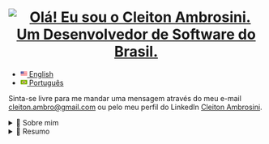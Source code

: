 <h1 align="center">
  <a href="https://github.com/CleitonAmbrosini">
  <img src="https://readme-typing-svg.herokuapp.com?font=Fira+Code&size=32&color=FFFFFF&duration=1500&pause=400&center=true&repeat=false&multiline=true&random=false&width=750&height=120&lines=%F0%9F%91%8B+Olá!+;Eu+sou+o+Cleiton+Ambrosini.;Um+Desenvolvedor+de+Software+do+Brasil." alt="Olá! Eu sou o Cleiton Ambrosini. Um Desenvolvedor de Software do Brasil." />
  </a>
</h1>

- <a href="README.md"><img src="imgs/us.png" height="13" style="text-align: center;"> English</a>
- <a href="README_pt.md"><img src="imgs/pt-br.png" height="13"> Português</a>

<p>
  Sinta-se livre para me mandar uma mensagem através do meu e-mail <a href="mailto:cleiton.ambro@gmail.com">cleiton.ambro@gmail.com</a> ou pelo meu perfil do LinkedIn <a href="https://www.linkedin.com/in/cleitonambrosini/">Cleiton Ambrosini</a>.
</p>

<details>
  <summary>🙋 Sobre mim</summary>

- ✨ Atualmente, estou trabalhando como desenvolvedor Front-end.

- 🎓 Estou estudando NextJS, Typescript e Arquitetura de Software.

- 🔨 As principais ferramentas e tecnologias que utilizo incluem:

    | <img align="center" src="https://img.shields.io/badge/Typescript-%23007ACC?logo=typescript&logoColor=white" /> | <img align="center" src="https://img.shields.io/badge/Javascript-f7df43?logo=javascript&logoColor=white" />| <img align="center" src="https://img.shields.io/badge/React-1772b3?logo=react&logoColor=white" /> | <img align="center" src="https://img.shields.io/badge/NextJS-000000?logo=next.js&logoColor=white" /> | <img align="center" src="https://img.shields.io/badge/Node-6DA55F?logo=node.js&logoColor=white" /> |
    | :-------------: |:-------------:| :-------------:| :-------------: | :-------------: |
    | <img align="center" src="https://img.shields.io/badge/Vite-%23646CFF?logo=vite&logoColor=white" /> | <img align="center" src="https://img.shields.io/badge/html5-E34F26?logo=html5&logoColor=white" />| <img align="center" src="https://img.shields.io/badge/css3-1572B6?logo=css3&logoColor=white" /> | <img align="center" src="https://img.shields.io/badge/Styled%20Components-27212d?logo=styledcomponents&logoColor=white" /> | <img align="center" src="https://img.shields.io/badge/Tailwind%20CSS-%2338B2AC?logo=tailwind-css&logoColor=white" /> |
    | <img align="center" src="https://img.shields.io/badge/SASS-be417f?logo=sass&logoColor=white" /> | <img align="center" src="https://img.shields.io/badge/Jest-bf3d21?logo=jest&logoColor=white" />| <img align="center" src="https://img.shields.io/badge/GraphQl-dd36a3?logo=graphql&logoColor=white" /> | <img align="center" src="https://img.shields.io/badge/Docker-%230db7ed?logo=docker&logoColor=white" /> | <img align="center" src="https://img.shields.io/badge/ESLint-4B3263?logo=eslint&logoColor=white" /> |
    | <img align="center" src="https://img.shields.io/badge/Git-%23F05033?logo=git&logoColor=white" />| <img align="center" src="https://img.shields.io/badge/GitHub-%23121011?logo=github&logoColor=white" />| <img align="center" src="https://img.shields.io/badge/GitHub%20Actions-%232671E5?logo=githubactions&logoColor=white" /> | <img align="center" src="https://img.shields.io/badge/GitLab-%23181717?logo=gitlab&logoColor=white" /> | <img align="center" src="https://img.shields.io/badge/GitLab%20CI-%23181717?logo=gitlab&logoColor=white" /> |

</details>

<details>
  <summary>📃 Resumo</summary>

## Educação

- 📖 **Bacharelado em Ciência da Computação**\
📆 2014 - 2021\
📍 **Universidade Federal da Fronteira Sul** - Chapecó/SC, Brasil

## Experiência profissional

<img align="right" src="https://img.shields.io/badge/Jest-bf3d21?logo=jest&logoColor=white" />
<img align="right" src="https://img.shields.io/badge/GraphQl-dd36a3?logo=graphql&logoColor=white" />
<img align="right" src="https://img.shields.io/badge/css3-1572B6?logo=css3&logoColor=white" />
<img align="right" src="https://img.shields.io/badge/Styled%20Components-27212d?logo=styledcomponents&logoColor=white" />
<img align="right" src="https://img.shields.io/badge/SASS-be417f?logo=sass&logoColor=white" />
<img align="right" src="https://img.shields.io/badge/html5-E34F26?logo=html5&logoColor=white" />
<img align="right" src="https://img.shields.io/badge/Javascript-f7df43?logo=javascript&logoColor=white" />
<img align="right" src="https://img.shields.io/badge/React-1772b3?logo=react&logoColor=white" />

- 👨‍💻 **Software Developer**\
📆 2022 - atual \
📍 **Softplan** - Florianópolis/SC, Brasil

<img align="right" src="https://img.shields.io/badge/Jest-bf3d21?logo=jest&logoColor=white" />
<img align="right" src="https://img.shields.io/badge/Storybook-FF4785?logo=storybook&logoColor=white" />
<img align="right" src="https://img.shields.io/badge/css3-1572B6?logo=css3&logoColor=white" />
<img align="right" src="https://img.shields.io/badge/SASS-be417f?logo=sass&logoColor=white" />
<img align="right" src="https://img.shields.io/badge/html5-E34F26?logo=html5&logoColor=white" />
<img align="right" src="https://img.shields.io/badge/NodeJS-6DA55F?logo=node.js&logoColor=white" />
<img align="right" src="https://img.shields.io/badge/Javascript-f7df43?logo=javascript&logoColor=white" />
<img align="right" src="https://img.shields.io/badge/VueJS-%2335495e?logo=vuedotjs&logoColor=white" />

- 👨‍💻 **Software Developer**\
📆 2020 - 2022\
📍 **Compass.UOL** - Brasil

</details>
